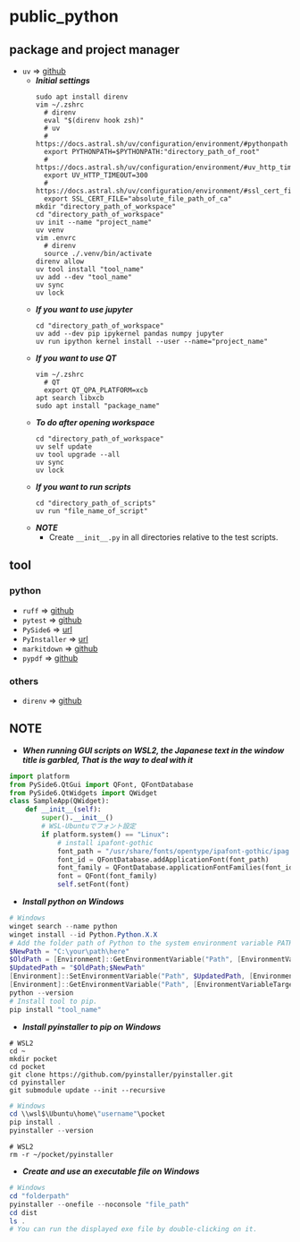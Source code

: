 # public_python
## package and project manager
* `uv` => [github](https://github.com/astral-sh/uv)
  * ***Initial settings***
    ```Shell
    sudo apt install direnv
    vim ~/.zshrc
      # direnv
      eval "$(direnv hook zsh)"
      # uv
      # https://docs.astral.sh/uv/configuration/environment/#pythonpath
      export PYTHONPATH=$PYTHONPATH:"directory_path_of_root"
      # https://docs.astral.sh/uv/configuration/environment/#uv_http_timeout
      export UV_HTTP_TIMEOUT=300
      # https://docs.astral.sh/uv/configuration/environment/#ssl_cert_file
      export SSL_CERT_FILE="absolute_file_path_of_ca"
    mkdir "directory_path_of_workspace"
    cd "directory_path_of_workspace"
    uv init --name "project_name"
    uv venv
    vim .envrc
      # direnv
      source ./.venv/bin/activate
    direnv allow
    uv tool install "tool_name"
    uv add --dev "tool_name"
    uv sync
    uv lock
    ```
  * ***If you want to use jupyter***
    ```Shell
    cd "directory_path_of_workspace"
    uv add --dev pip ipykernel pandas numpy jupyter
    uv run ipython kernel install --user --name="project_name"
    ```
  * ***If you want to use QT***
    ```Shell
    vim ~/.zshrc
      # QT
      export QT_QPA_PLATFORM=xcb
    apt search libxcb
    sudo apt install "package_name"
    ```
  * ***To do after opening workspace***
    ```Shell
    cd "directory_path_of_workspace"
    uv self update
    uv tool upgrade --all
    uv sync
    uv lock
    ```
  * ***If you want to run scripts***
    ```Shell
    cd "directory_path_of_scripts"
    uv run "file_name_of_script"
    ```
  * ***NOTE***
      * Create `__init__.py` in all directories relative to the test scripts.
## tool
### python
* `ruff` => [github](https://github.com/astral-sh/ruff)
* `pytest` => [github](https://github.com/pytest-dev/pytest/)
* `PySide6` => [url](https://doc.qt.io/qtforpython-6/)
* `PyInstaller` => [url](https://pyinstaller.org/en/stable/)
* `markitdown` => [github](https://github.com/microsoft/markitdown)
* `pypdf` => [github](https://github.com/py-pdf/pypdf)
### others
* `direnv` => [github](https://github.com/direnv/direnv)
## NOTE
* ***When running GUI scripts on WSL2, the Japanese text in the window title is garbled, That is the way to deal with it***
```Python
import platform
from PySide6.QtGui import QFont, QFontDatabase
from PySide6.QtWidgets import QWidget
class SampleApp(QWidget):
    def __init__(self):
        super().__init__()
        # WSL-Ubuntuでフォント設定
        if platform.system() == "Linux":
            # install ipafont-gothic
            font_path = "/usr/share/fonts/opentype/ipafont-gothic/ipag.ttf"
            font_id = QFontDatabase.addApplicationFont(font_path)
            font_family = QFontDatabase.applicationFontFamilies(font_id)[0]
            font = QFont(font_family)
            self.setFont(font)
```
* ***Install python on Windows***
```PowerShell
# Windows
winget search --name python
winget install --id Python.Python.X.X
# Add the folder path of Python to the system environment variable PATH.
$NewPath = "C:\your\path\here"
$OldPath = [Environment]::GetEnvironmentVariable("Path", [EnvironmentVariableTarget]::Machine)
$UpdatedPath = "$OldPath;$NewPath"
[Environment]::SetEnvironmentVariable("Path", $UpdatedPath, [EnvironmentVariableTarget]::Machine)
[Environment]::GetEnvironmentVariable("Path", [EnvironmentVariableTarget]::Machine)
python --version
# Install tool to pip.
pip install "tool_name"
```
* ***Install pyinstaller to pip on Windows***
```Shell
# WSL2
cd ~
mkdir pocket
cd pocket
git clone https://github.com/pyinstaller/pyinstaller.git
cd pyinstaller
git submodule update --init --recursive
```
```PowerShell
# Windows
cd \\wsl$\Ubuntu\home\"username"\pocket
pip install .
pyinstaller --version
```
```Shell
# WSL2
rm -r ~/pocket/pyinstaller
```
* ***Create and use an executable file on Windows***
```PowerShell
# Windows
cd "folderpath"
pyinstaller --onefile --noconsole "file_path"
cd dist
ls .
# You can run the displayed exe file by double-clicking on it.
```
